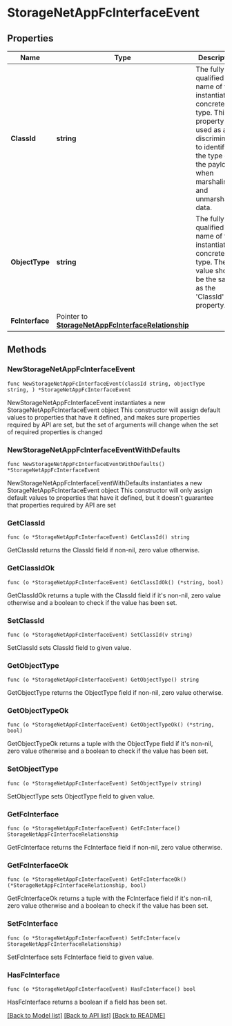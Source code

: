 # StorageNetAppFcInterfaceEvent

## Properties

Name | Type | Description | Notes
------------ | ------------- | ------------- | -------------
**ClassId** | **string** | The fully-qualified name of the instantiated, concrete type. This property is used as a discriminator to identify the type of the payload when marshaling and unmarshaling data. | [default to "storage.NetAppFcInterfaceEvent"]
**ObjectType** | **string** | The fully-qualified name of the instantiated, concrete type. The value should be the same as the &#39;ClassId&#39; property. | [default to "storage.NetAppFcInterfaceEvent"]
**FcInterface** | Pointer to [**StorageNetAppFcInterfaceRelationship**](storage.NetAppFcInterface.Relationship.md) |  | [optional] 

## Methods

### NewStorageNetAppFcInterfaceEvent

`func NewStorageNetAppFcInterfaceEvent(classId string, objectType string, ) *StorageNetAppFcInterfaceEvent`

NewStorageNetAppFcInterfaceEvent instantiates a new StorageNetAppFcInterfaceEvent object
This constructor will assign default values to properties that have it defined,
and makes sure properties required by API are set, but the set of arguments
will change when the set of required properties is changed

### NewStorageNetAppFcInterfaceEventWithDefaults

`func NewStorageNetAppFcInterfaceEventWithDefaults() *StorageNetAppFcInterfaceEvent`

NewStorageNetAppFcInterfaceEventWithDefaults instantiates a new StorageNetAppFcInterfaceEvent object
This constructor will only assign default values to properties that have it defined,
but it doesn't guarantee that properties required by API are set

### GetClassId

`func (o *StorageNetAppFcInterfaceEvent) GetClassId() string`

GetClassId returns the ClassId field if non-nil, zero value otherwise.

### GetClassIdOk

`func (o *StorageNetAppFcInterfaceEvent) GetClassIdOk() (*string, bool)`

GetClassIdOk returns a tuple with the ClassId field if it's non-nil, zero value otherwise
and a boolean to check if the value has been set.

### SetClassId

`func (o *StorageNetAppFcInterfaceEvent) SetClassId(v string)`

SetClassId sets ClassId field to given value.


### GetObjectType

`func (o *StorageNetAppFcInterfaceEvent) GetObjectType() string`

GetObjectType returns the ObjectType field if non-nil, zero value otherwise.

### GetObjectTypeOk

`func (o *StorageNetAppFcInterfaceEvent) GetObjectTypeOk() (*string, bool)`

GetObjectTypeOk returns a tuple with the ObjectType field if it's non-nil, zero value otherwise
and a boolean to check if the value has been set.

### SetObjectType

`func (o *StorageNetAppFcInterfaceEvent) SetObjectType(v string)`

SetObjectType sets ObjectType field to given value.


### GetFcInterface

`func (o *StorageNetAppFcInterfaceEvent) GetFcInterface() StorageNetAppFcInterfaceRelationship`

GetFcInterface returns the FcInterface field if non-nil, zero value otherwise.

### GetFcInterfaceOk

`func (o *StorageNetAppFcInterfaceEvent) GetFcInterfaceOk() (*StorageNetAppFcInterfaceRelationship, bool)`

GetFcInterfaceOk returns a tuple with the FcInterface field if it's non-nil, zero value otherwise
and a boolean to check if the value has been set.

### SetFcInterface

`func (o *StorageNetAppFcInterfaceEvent) SetFcInterface(v StorageNetAppFcInterfaceRelationship)`

SetFcInterface sets FcInterface field to given value.

### HasFcInterface

`func (o *StorageNetAppFcInterfaceEvent) HasFcInterface() bool`

HasFcInterface returns a boolean if a field has been set.


[[Back to Model list]](../README.md#documentation-for-models) [[Back to API list]](../README.md#documentation-for-api-endpoints) [[Back to README]](../README.md)


